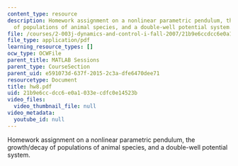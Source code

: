 ```yaml
---
content_type: resource
description: Homework assignment on a nonlinear parametric pendulum, the growth/decay
  of populations of animal species, and a double-well potential system.
file: /courses/2-003j-dynamics-and-control-i-fall-2007/21b9e6ccdcc6e0a1033ecdfc0e14523b_hw8.pdf
file_type: application/pdf
learning_resource_types: []
ocw_type: OCWFile
parent_title: MATLAB Sessions
parent_type: CourseSection
parent_uid: e591073d-637f-2015-2c3a-dfe6470dee71
resourcetype: Document
title: hw8.pdf
uid: 21b9e6cc-dcc6-e0a1-033e-cdfc0e14523b
video_files:
  video_thumbnail_file: null
video_metadata:
  youtube_id: null
---
```

Homework assignment on a nonlinear parametric pendulum, the growth/decay of populations of animal species, and a double-well potential system.

